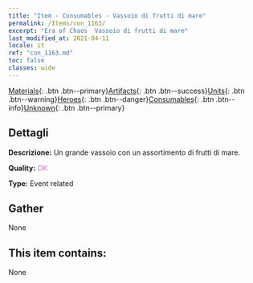 ```yaml
---
title: "Item - Consumables - Vassoio di frutti di mare"
permalink: /Items/con_1163/
excerpt: "Era of Chaos  Vassoio di frutti di mare"
last_modified_at: 2021-04-11
locale: it
ref: "con_1163.md"
toc: false
classes: wide
---
```

 [Materials](/it/Items/){: .btn .btn--primary}[Artifacts](/it/Items/Artifacts/){: .btn .btn--success}[Units](/it/Items/Units/){: .btn .btn--warning}[Heroes](/it/Items/Heroes/){: .btn .btn--danger}[Consumables](/it/Items/Consumables/){: .btn .btn--info}[Unknown](/it/Items/Unknown/){: .btn .btn--primary}

## Dettagli
 **Descrizione:** Un grande vassoio con un assortimento di frutti di mare.

 **Quality:** <span style="color: #DA70D6">OK</span>

 **Type:** Event related

## Gather

  None

## This item contains:

  None

